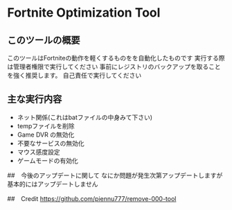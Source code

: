# Fortnite Optimization Tool

## このツールの概要
このツールはFortniteの動作を軽くするものをを自動化したものです
実行する際は管理者権限で実行してください
事前にレジストリのバックアップを取ることを強く推奨します。
自己責任で実行してください

## 主な実行内容
- ネット関係(これはbatファイルの中身みて下さい)
- tempファイルを削除
- Game DVR の無効化
- 不要なサービスの無効化
- マウス感度設定
- ゲームモードの有効化

##　今後のアップデートに関して
なにか問題が発生次第アップデートしますが基本的にはアップデートしません

##　Credit
https://github.com/piennu777/remove-000-tool
